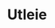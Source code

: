 ---
title: Utleie
menu:
  main:
    weight: 4

description: Vi har utleie av bil, vannscooter og leiligheter midt i Balestrand sentrum. Perfekt for korte dagsturer i nærområdet.

intro: Her finner du en oversikt over våre utleietilbud. Send en henvendelse på e-post eller ved bestilling av en av våre leiligheter.

items:
- title: Leiligheter
  desc: Vi leier ut leiligheter i Balestrand sentrum. Perfekt for korte opphold i Balestrand. 
  images: 
    - /images/holmen.jpg
    - /images/IMG_9845-HDR.jpg
    - /images/IMG_9826.jpg
    - /images/IMG_9817-HDR.jpg
  button: Se våre leiligheter
  url: /leiligheter

- title: Vannscooter
  desc: 2 stk Sea-Doo SPARK (TRIXX 2) og 2 stk Sea-Doo SPARK (TRIXX 3) vannscooterer til utleie i Balestrand sentrum. Kontakt oss for å reservere.
  images:
    - /images/jetski/IMG_0834.jpg
    - /images/jetski/IMG_0606.jpg
    - /images/jetski/IMG_0816.jpg
  price: "3 Timer: 1400 NOK - 6 Timer: 1900 NOK <br> 1 Dag (09-21): 2500 NOK - 1 Veke: 9900 NOK"
- title: Utleie av bil
  desc: Vi disponerer 2 stk biler tilgjengelig for utleie. Familievennlig og egner seg godt for korte dagsturer. <br> Bil må tilbakeleveres i Balestrand sentrum. Kontakt oss for et prisforslag.


---
